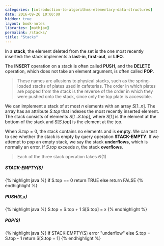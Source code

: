 ```yaml
---
categories: [introduction-to-algorithms-elementary-data-structures]
date: 2016-09-26 10:00:00
hidden: true
layout: book-notes
libraries: [mathjax]
permalink: /stacks/
title: "Stacks"
---
```


In a __stack__, the element deleted from the set is the one most recently inserted: the stack implements a __last-in, first-out__, or __LIFO__.

The __INSERT__ operation on a stack is often called __PUSH__, and the __DELETE__ operation, which does not take an element argument, is often called __POP__.

> These names are allusions to physical stacks, such as the spring-loaded stacks of plates used in cafeterias. The order in which plates are popped from the stack is the reverse of the order in which they were pushed onto the stack, since only the top plate is accessible.

We can implement a stack of at most $n$ elements with an array $S[1..n]$. The array has an attribute $S.top$ that indexes the most recently inserted element. The stack consists of elements $S[1..S.top]$, where $S[1]$ is the element at the bottom of the stack and $S[S.top]$ is the element at the top.

When $S.top = 0$, the stack contains no elements and is __empty__. We can test to see whether the stack is empty by query operation __STACK-EMPTY__. If we attempt to pop an empty stack, we say the stack __underflows__, which is normally an error. If $S.top$ exceeds $n$, the stack __overflows__.

> Each of the three stack operation takes $\Theta(1)$

##### STACK-EMPTY(S)

{% highlight java %}
  if S.top == 0
    return TRUE
  else return FALSE
{% endhighlight %}

##### PUSH(S,x)

{% highlight java %}
  S.top = S.top + 1
  S[S.top] = x
{% endhighlight %}

##### POP(S)

{% highlight java %}
  if STACK-EMPTY(S)
    error "underflow"
  else S.top = S.top - 1
    return S[S.top + 1]
{% endhighlight %}
